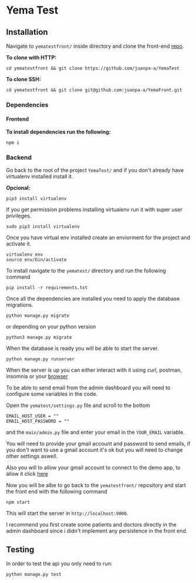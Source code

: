 # Yema Test

## Installation

Navigate to `yematestfront/` inside directory and clone the front-end [repo](https://github.com/juanpa-a/YemaTest).

**To clone with HTTP:**
```
cd yematestfront && git clone https://github.com/juanpa-a/YemaTest
```
**To clone SSH:**
```
cd yematestfront && git clone git@github.com:juanpa-a/YemaFront.git
```
### Dependencies
#### Frontend 
**To install dependencies run the following:**
```
npm i
```

### Backend 
Go back to the root of the project `YemaTest/` and if you don't already have virtualenv installed install it.

**Opcional:**
```
pip3 install virtualenv
```
If you get permission problems installing virtualenv run it with super user privileges.
```
sudo pip3 install virtualenv
```


Once you have virtual env installed create an enviorment for the project and activate it.
```
virtualenv env
source env/bin/activate
```

To install navigate to the `yematest/` directory and run the following command
```
pip install -r requirements.txt
```

Once all the dependencies are installed you need to apply the database migrations.
```
python manage.py migrate
```
or depending on your python version
```
python3 manage.py migrate
```

When the database is ready you will be able to start the server.
```
python manage.py runserver
```

When the server is up you can either interact with it using curl, postman, insomnia or your [browser](http://localhost:8000/)

To be able to send email from the admin dashboard you will need to configure some variables in the code.

Open the `yematest/settings.py` file and scroll to the bottom
```
EMAIL_HOST_USER = ""
EMAIL_HOST_PASSWORD = ""
```
and the `main/admin.py` file and enter your email
in the `YOUR_EMAIL` variable.


You will need to provide your gmail account and password to send emails, if you don't want to use a gmail account it's ok but you will need to change other settings aswell.

Also you will to allow your gmail account to connect to the demo app, to allow it click [here](http://myaccount.google.com/lesssecureapps)

Now you will be albe to go back to the `yematestfront/` repository and start the front end with the following command

```
npm start
```
This will start the server in `http://localhost:9000`.

I recommend you first create some patients and doctors directly in the admin dashboard since i didn't implement any persistence in the front end.


## Testing

In order to test the api you only need to run:
```
python manage.py test
```
